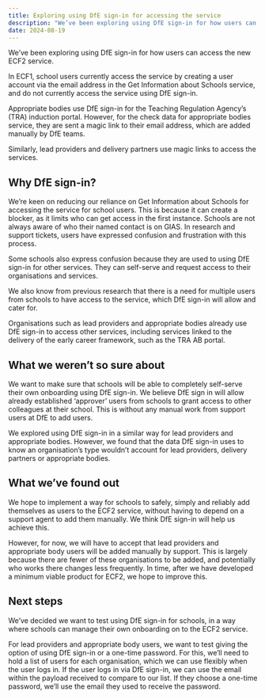 ```yaml
---
title: Exploring using DfE sign-in for accessing the service
description: "We’ve been exploring using DfE sign-in for how users can access the new ECF2 service."
date: 2024-08-19
---
```


We’ve been exploring using DfE sign-in for how users can access the new ECF2 service.

In ECF1, school users currently access the service by creating a user account via the email address in the Get Information about Schools service, and do not currently access the service using DfE sign-in.

Appropriate bodies use DfE sign-in for the Teaching Regulation Agency’s (TRA) induction portal. However, for the check data for appropriate bodies service, they are sent a magic link to their email address, which are added manually by DfE teams.

Similarly, lead providers and delivery partners use magic links to access the services.

## Why DfE sign-in?

We’re keen on reducing our reliance on Get Information about Schools for accessing the service for school users. This is because it can create a blocker, as it limits who can get access in the first instance. Schools are not always aware of who their named contact is on GIAS. In research and support tickets, users have expressed confusion and frustration with this process.

Some schools also express confusion because they are used to using DfE sign-in for other services. They can self-serve and request access to their organisations and services.

We also know from previous research that there is a need for multiple users from schools to have access to the service, which DfE sign-in will allow and cater for.

Organisations such as lead providers and appropriate bodies already use DfE sign-in to access other services, including services linked to the delivery of the early career framework, such as the TRA AB portal.

## What we weren’t so sure about

We want to make sure that schools will be able to completely self-serve their own onboarding using DfE sign-in. We believe DfE sign in will allow already established ‘approver’ users from schools to grant access to other colleagues at their school. This is without any manual work from support users at DfE to add users.

We explored using DfE sign-in in a similar way for lead providers and appropriate bodies. However, we found that the data DfE sign-in uses to know an organisation’s type wouldn’t account for lead providers, delivery partners or appropriate bodies.

## What we’ve found out

We hope to implement a way for schools to safely, simply and reliably add themselves as users to the ECF2 service, without having to depend on a support agent to add them manually. We think DfE sign-in will help us achieve this.

However, for now, we will have to accept that lead providers and appropriate body users will be added manually by support. This is largely because there are fewer of these organisations to be added, and potentially who works there changes less frequently. In time, after we have developed a minimum viable product for ECF2, we hope to improve this.

## Next steps

We’ve decided we want to test using DfE sign-in for schools, in a way where schools can manage their own onboarding on to the ECF2 service.

For lead providers and appropriate body users, we want to test giving the option of using DfE sign-in or a one-time password. For this, we’ll need to hold a list of users for each organisation, which we can use flexibly when the user logs in. If the user logs in via DfE sign-in, we can use the email within the payload received to compare to our list. If they choose a one-time password, we’ll use the email they used to receive the password.



